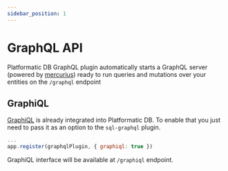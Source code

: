```yaml
---
sidebar_position: 1
---
```

# GraphQL API

Platformatic DB GraphQL plugin automatically starts a GraphQL server (powered by [mercurius](https://mercurius.dev)) ready to run queries and mutations over your entities on the `/graphql` endpoint


## GraphiQL

[GraphiQL](https://github.com/graphql/graphiql) is already integrated into Platformatic DB.
To enable that you just need to pass it as an option to the `sql-graphql` plugin.

```js
...
app.register(graphqlPlugin, { graphiql: true })

```

GraphiQL interface will be available at `/graphiql` endpoint.